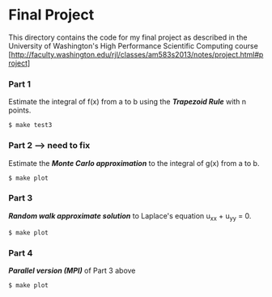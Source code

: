 # Final Project

This directory contains the code for my final project as described in the University of Washington's High Performance Scientific Computing course [http://faculty.washington.edu/rjl/classes/am583s2013/notes/project.html#project]

### Part 1
Estimate the integral of f(x) from a to b using the **_Trapezoid Rule_** with n points.
```
$ make test3
```

### Part 2 --> need to fix
Estimate the  **_Monte Carlo approximation_** to the integral of g(x) from a to b.
```
$ make plot
```

### Part 3
**_Random walk approximate solution_** to Laplace's equation u<sub>xx</sub> + u<sub>yy</sub> = 0.
```
$ make plot
```

### Part 4
**_Parallel version (MPI)_** of Part 3 above
```
$ make plot
```


 
